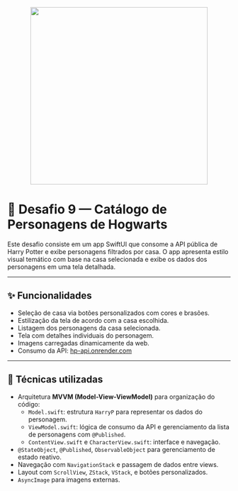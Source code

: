
<p align="center">
  <img src="desafio9.gif" width="400">
</p>

# 🧩 Desafio 9 — Catálogo de Personagens de Hogwarts

Este desafio consiste em um app SwiftUI que consome a API pública de Harry Potter e exibe personagens filtrados por casa. O app apresenta estilo visual temático com base na casa selecionada e exibe os dados dos personagens em uma tela detalhada.

---

## ✨ Funcionalidades

- Seleção de casa via botões personalizados com cores e brasões.
- Estilização da tela de acordo com a casa escolhida.
- Listagem dos personagens da casa selecionada.
- Tela com detalhes individuais do personagem.
- Imagens carregadas dinamicamente da web.
- Consumo da API: [hp-api.onrender.com](https://hp-api.onrender.com/api/characters)

---

## 🧠 Técnicas utilizadas

- Arquitetura **MVVM (Model-View-ViewModel)** para organização do código:
  - `Model.swift`: estrutura `HarryP` para representar os dados do personagem.
  - `ViewModel.swift`: lógica de consumo da API e gerenciamento da lista de personagens com `@Published`.
  - `ContentView.swift` e `CharacterView.swift`: interface e navegação.
- `@StateObject`, `@Published`, `ObservableObject` para gerenciamento de estado reativo.
- Navegação com `NavigationStack` e passagem de dados entre views.
- Layout com `ScrollView`, `ZStack`, `VStack`, e botões personalizados.
- `AsyncImage` para imagens externas.


